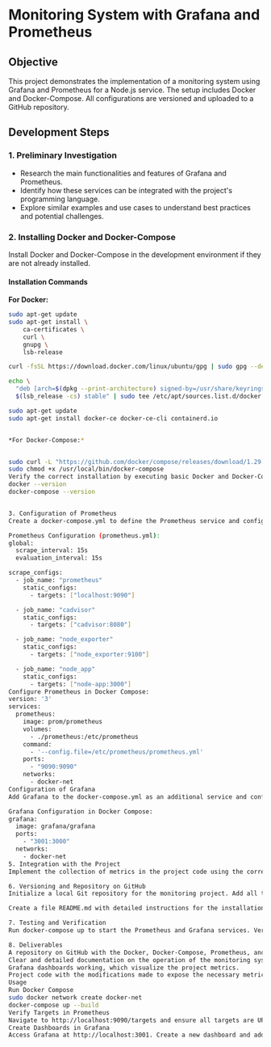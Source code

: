 # Monitoring System with Grafana and Prometheus

## Objective

This project demonstrates the implementation of a monitoring system using Grafana and Prometheus for a Node.js service. The setup includes Docker and Docker-Compose. All configurations are versioned and uploaded to a GitHub repository.

## Development Steps

### 1. Preliminary Investigation

- Research the main functionalities and features of Grafana and Prometheus.
- Identify how these services can be integrated with the project's programming language.
- Explore similar examples and use cases to understand best practices and potential challenges.

### 2. Installing Docker and Docker-Compose

Install Docker and Docker-Compose in the development environment if they are not already installed.

#### Installation Commands

**For Docker:**

```bash
sudo apt-get update
sudo apt-get install \
    ca-certificates \
    curl \
    gnupg \
    lsb-release

curl -fsSL https://download.docker.com/linux/ubuntu/gpg | sudo gpg --dearmor -o /usr/share/keyrings/docker-archive-keyring.gpg

echo \
  "deb [arch=$(dpkg --print-architecture) signed-by=/usr/share/keyrings/docker-archive-keyring.gpg] https://download.docker.com/linux/ubuntu \
  $(lsb_release -cs) stable" | sudo tee /etc/apt/sources.list.d/docker.list > /dev/null

sudo apt-get update
sudo apt-get install docker-ce docker-ce-cli containerd.io


*For Docker-Compose:*


sudo curl -L "https://github.com/docker/compose/releases/download/1.29.2/docker-compose-$(uname -s)-$(uname -m)" -o /usr/local/bin/docker-compose
sudo chmod +x /usr/local/bin/docker-compose
Verify the correct installation by executing basic Docker and Docker-Compose commands:
docker --version
docker-compose --version


3. Configuration of Prometheus
Create a docker-compose.yml to define the Prometheus service and configure it to collect relevant project metrics.

Prometheus Configuration (prometheus.yml):
global:
  scrape_interval: 15s
  evaluation_interval: 15s

scrape_configs:
  - job_name: "prometheus"
    static_configs:
      - targets: ["localhost:9090"]

  - job_name: "cadvisor"
    static_configs:
      - targets: ["cadvisor:8080"]

  - job_name: "node_exporter"
    static_configs:
      - targets: ["node_exporter:9100"]

  - job_name: "node_app"
    static_configs:
      - targets: ["node-app:3000"]
Configure Prometheus in Docker Compose:
version: '3'
services:
  prometheus:
    image: prom/prometheus
    volumes:
      - ./prometheus:/etc/prometheus
    command:
      - '--config.file=/etc/prometheus/prometheus.yml'
    ports:
      - "9090:9090"
    networks:
      - docker-net
Configuration of Grafana
Add Grafana to the docker-compose.yml as an additional service and configure it to connect to Prometheus as a data source.

Grafana Configuration in Docker Compose:
grafana:
  image: grafana/grafana
  ports:
    - "3001:3000"
  networks:
    - docker-net
5. Integration with the Project
Implement the collection of metrics in the project code using the corresponding programming language. Ensure that the metrics are exposed in a format compatible with Prometheus.

6. Versioning and Repository on GitHub
Initialize a local Git repository for the monitoring project. Add all the files of the chosen project to monitor (the suggested basic one is the Node Todo App.js).

Create a file README.md with detailed instructions for the installation and configuration of the monitoring system.

7. Testing and Verification
Run docker-compose up to start the Prometheus and Grafana services. Verify that Prometheus is collecting metrics and that Grafana is displaying them correctly. Make necessary adjustments based on the evidence to ensure efficient and accurate monitoring.

8. Deliverables
A repository on GitHub with the Docker, Docker-Compose, Prometheus, and Grafana configurations that have been used.
Clear and detailed documentation on the operation of the monitoring system in the README.md file.
Grafana dashboards working, which visualize the project metrics.
Project code with the modifications made to expose the necessary metrics towards the Prometheus service.
Usage
Run Docker Compose
sudo docker network create docker-net
docker-compose up --build
Verify Targets in Prometheus
Navigate to http://localhost:9090/targets and ensure all targets are UP.
Create Dashboards in Grafana
Access Grafana at http://localhost:3001. Create a new dashboard and add panels to visualize metrics, such as http_requests_total.

